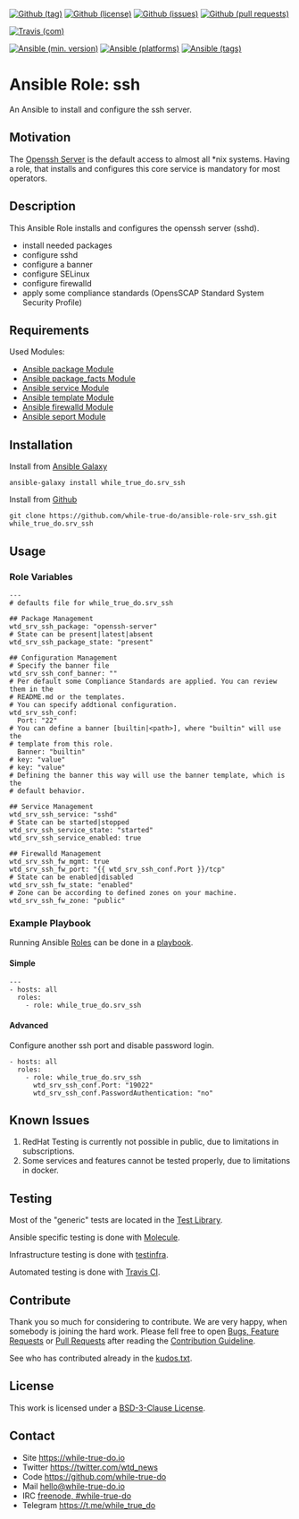 <!--
name: README.md
description: This file contains important information for the repository.
author: while-true-do.io
contact: hello@while-true-do.io
license: BSD-3-Clause
-->

<!-- github shields -->
[![Github (tag)](https://img.shields.io/github/tag/while-true-do/ansible-role-srv_ssh.svg)](https://github.com/while-true-do/ansible-role-srv_ssh/tags)
[![Github (license)](https://img.shields.io/github/license/while-true-do/ansible-role-srv_ssh.svg)](https://github.com/while-true-do/ansible-role-srv_ssh/blob/master/LICENSE)
[![Github (issues)](https://img.shields.io/github/issues/while-true-do/ansible-role-srv_ssh.svg)](https://github.com/while-true-do/ansible-role-srv_ssh/issues)
[![Github (pull requests)](https://img.shields.io/github/issues-pr/while-true-do/ansible-role-srv_ssh.svg)](https://github.com/while-true-do/ansible-role-srv_ssh/pulls)
<!-- travis shields -->
[![Travis (com)](https://img.shields.io/travis/com/while-true-do/ansible-role-srv_ssh.svg)](https://travis-ci.com/while-true-do/ansible-role-srv_ssh)
<!-- ansible shields -->
[![Ansible (min. version)](https://img.shields.io/badge/dynamic/yaml.svg?label=Min.%20Ansible%20Version&url=https%3A%2F%2Fraw.githubusercontent.com%2Fwhile-true-do%2Fansible-role-srv_ssh%2Fmaster%2Fmeta%2Fmain.yml&query=%24.galaxy_info.min_ansible_version&colorB=black)](https://galaxy.ansible.com/while_true_do/srv_ssh)
[![Ansible (platforms)](https://img.shields.io/badge/dynamic/yaml.svg?label=Supported%20OS&url=https%3A%2F%2Fraw.githubusercontent.com%2Fwhile-true-do%2Fansible-role-srv_ssh%2Fmaster%2Fmeta%2Fmain.yml&query=galaxy_info.platforms%5B*%5D.name&colorB=black)](https://galaxy.ansible.com/while_true_do/srv_ssh)
[![Ansible (tags)](https://img.shields.io/badge/dynamic/yaml.svg?label=Galaxy%20Tags&url=https%3A%2F%2Fraw.githubusercontent.com%2Fwhile-true-do%2Fansible-role-srv_ssh%2Fmaster%2Fmeta%2Fmain.yml&query=%24.galaxy_info.galaxy_tags%5B*%5D&colorB=black)](https://galaxy.ansible.com/while_true_do/srv_ssh)

# Ansible Role: ssh

An Ansible to install and configure the ssh server.

## Motivation

The [Openssh Server](https://www.openssh.com/) is the default access to almost
all \*nix systems. Having a role, that installs and configures this core service
is mandatory for most operators.

## Description

This Ansible Role installs and configures the openssh server (sshd).

-   install needed packages
-   configure sshd
-   configure a banner
-   configure SELinux
-   configure firewalld
-   apply some compliance standards (OpensSCAP Standard System Security Profile)

## Requirements

Used Modules:

-   [Ansible package Module](https://docs.ansible.com/ansible/latest/modules/package_module.html)
-   [Ansible package_facts Module](https://docs.ansible.com/ansible/latest/modules/package_facts_module.html)
-   [Ansible service Module](https://docs.ansible.com/ansible/latest/modules/service_module.html)
-   [Ansible template Module](https://docs.ansible.com/ansible/latest/modules/template_module.html)
-   [Ansible firewalld Module](https://docs.ansible.com/ansible/latest/modules/firewalld_module.html)
-   [Ansible seport Module](https://docs.ansible.com/ansible/latest/modules/seport_module.html)

## Installation

Install from [Ansible Galaxy](https://galaxy.ansible.com/while_true_do/srv_ssh)
```
ansible-galaxy install while_true_do.srv_ssh
```

Install from [Github](https://github.com/while-true-do/ansible-role-srv_ssh)
```
git clone https://github.com/while-true-do/ansible-role-srv_ssh.git while_true_do.srv_ssh
```

## Usage

### Role Variables

```
---
# defaults file for while_true_do.srv_ssh

## Package Management
wtd_srv_ssh_package: "openssh-server"
# State can be present|latest|absent
wtd_srv_ssh_package_state: "present"

## Configuration Management
# Specify the banner file
wtd_srv_ssh_conf_banner: ""
# Per default some Compliance Standards are applied. You can review them in the
# README.md or the templates.
# You can specify addtional configuration.
wtd_srv_ssh_conf:
  Port: "22"
# You can define a banner [builtin|<path>], where "builtin" will use the
# template from this role.
  Banner: "builtin"
# key: "value"
# key: "value"
# Defining the banner this way will use the banner template, which is the
# default behavior.

## Service Management
wtd_srv_ssh_service: "sshd"
# State can be started|stopped
wtd_srv_ssh_service_state: "started"
wtd_srv_ssh_service_enabled: true

## Firewalld Management
wtd_srv_ssh_fw_mgmt: true
wtd_srv_ssh_fw_port: "{{ wtd_srv_ssh_conf.Port }}/tcp"
# State can be enabled|disabled
wtd_srv_ssh_fw_state: "enabled"
# Zone can be according to defined zones on your machine.
wtd_srv_ssh_fw_zone: "public"
```

### Example Playbook

Running Ansible
[Roles](https://docs.ansible.com/ansible/latest/user_guide/playbooks_reuse_roles.html)
can be done in a
[playbook](https://docs.ansible.com/ansible/latest/user_guide/playbooks_intro.html).

#### Simple

```
---
- hosts: all
  roles:
    - role: while_true_do.srv_ssh
```

#### Advanced

Configure another ssh port and disable password login.

```
- hosts: all
  roles:
    - role: while_true_do.srv_ssh
      wtd_srv_ssh_conf.Port: "19022"
      wtd_srv_ssh_conf.PasswordAuthentication: "no"

```

## Known Issues

1.  RedHat Testing is currently not possible in public, due to limitations
    in subscriptions.
2.  Some services and features cannot be tested properly, due to limitations
    in docker.

## Testing

Most of the "generic" tests are located in the
[Test Library](https://github.com/while-true-do/test-library).

Ansible specific testing is done with
[Molecule](https://molecule.readthedocs.io/en/stable/).

Infrastructure testing is done with
[testinfra](https://testinfra.readthedocs.io/en/stable/).

Automated testing is done with [Travis CI](https://travis-ci.com/while-true-do).

## Contribute

Thank you so much for considering to contribute. We are very happy, when somebody
is joining the hard work. Please fell free to open
[Bugs, Feature Requests](https://github.com/while-true-do/ansible-role-srv_ssh/issues)
or [Pull Requests](https://github.com/while-true-do/ansible-role-srv_ssh/pulls) after
reading the [Contribution Guideline](https://github.com/while-true-do/doc-library/blob/master/docs/CONTRIBUTING.md).

See who has contributed already in the [kudos.txt](./kudos.txt).

## License

This work is licensed under a [BSD-3-Clause License](https://opensource.org/licenses/BSD-3-Clause).

## Contact

-   Site <https://while-true-do.io>
-   Twitter <https://twitter.com/wtd_news>
-   Code <https://github.com/while-true-do>
-   Mail [hello@while-true-do.io](mailto:hello@while-true-do.io)
-   IRC [freenode, #while-true-do](https://webchat.freenode.net/?channels=while-true-do)
-   Telegram <https://t.me/while_true_do>
